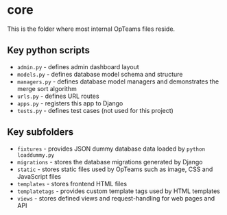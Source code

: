 # core
This is the folder where most internal OpTeams files reside.

## Key python scripts
* `admin.py` - defines admin dashboard layout
* `models.py` - defines database model schema and structure
* `managers.py` - defines database model managers and demonstrates the merge sort algorithm
* `urls.py` - defines URL routes
* `apps.py` - registers this app to Django
* `tests.py` - defines test cases (not used for this project)

## Key subfolders
* `fixtures` - provides JSON dummy database data loaded by `python loaddummy.py`
* `migrations` - stores the database migrations generated by Django
* `static` - stores static files used by OpTeams such as image, CSS and JavaScript files
* `templates` - stores frontend HTML files
* `templatetags` - provides custom template tags used by HTML templates
* `views` - stores defined views and request-handling for web pages and API